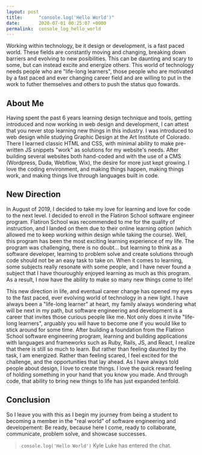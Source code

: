 ```yaml
---
layout: post
title:      "console.log('Hello World')"
date:       2020-07-01 00:25:07 +0000
permalink:  console_log_hello_world
---
```



Working within technology, be it design or development, is a fast paced world. These fields are constantly moving and changing, breaking down barriers and evolving to new posibilities. This can be daunting and scary to some, but can instead excite and energize others. This world of technology needs people who are "life-long learners", those people who are motivated by a fast paced and ever changing career field and are willing to put in the work to futher themselves and others to push the status quo fowards.

## About Me

Having spent the past 6 years learning design technique and tools, getting introduced and now working in web design and development, I can attest that you never stop learning new things in this industry. I was introduced to web design while studying Graphic Design at the Art Institute of Colorado. There I learned classic HTML and CSS, with minimal ability to make pre-written JS snippets "work" as solutions for my website's needs. After building several websites both hand-coded and with the use of a CMS (Wordpress, Duda, Webflow, Wix), the desire for more just kept growing. I love the coding environment, and making things happen, making things work, and making things live through languages built in code. 

## New Direction

In August of 2019, I decided to take my love for learning and love for code to the next level. I decided to enroll in the Flatiron School software engineer program. Flatiron School was recommended to me for the quality of instruction, and I landed on them due to their online learning option (which allowed me to keep working within design while taking the course). Well, this program has been the most exciting learning experience of my life. The program was challenging, there is no doubt... but learning to think as a software developer, learning to problem solve and create solutions through code should not be an easy task to take on. When it comes to learning, some subjects really resonate with some people, and I have never found a subject that I have thouroughly enjoyed learning as much as this program. As a result, I now have the ability to make so many new things come to life!

This new direction in life, and eventual career change has opened my eyes to the fast paced, ever evolving world of technology in a new light. I have always been a "life-long learner" at heart, my family always wondering what will be next in my path, but software engineering and development is a career that invites those curious people like me. Not only does it invite "life-long learners", arguably you will have to become one if you would like to stick around for some time. After building a foundation from the Flatiron School software engineering program, learning and building applications with languages and frameworks such as Ruby, Rails, JS, and React, I realize that there is still so much to learn. But rather than feeling daunted by the task, I am energized. Rather than feeling scared, I feel excited for the challenge, and the opportunities that lay ahead. As I have always told people about design, I love to create things. I love the quick reward feeling of holding something in your hand that you know you made. And through code, that ability to bring new things to life has just expanded tenfold.

## Conclusion

So I leave you with this as I begin my journey from being a student to becoming a member in the "real world" of software engineering and developement: Be ready, because here I come, ready to collaborate, communicate, problem solve, and showcase successes.

> ``` console.log('Hello World') ```
> Kyle Luke has entered the chat.

